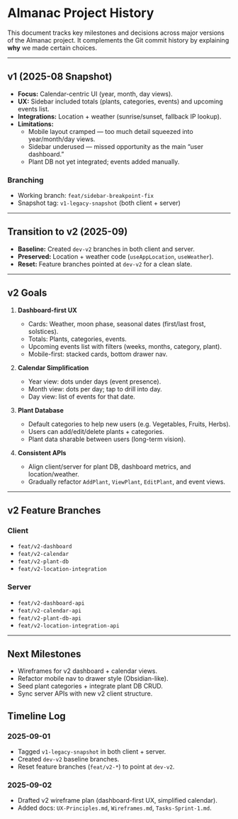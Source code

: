 # Almanac Project History

This document tracks key milestones and decisions across major versions of the Almanac project.
It complements the Git commit history by explaining **why** we made certain choices.

---

## v1 (2025-08 Snapshot)

- **Focus:** Calendar-centric UI (year, month, day views).
- **UX:** Sidebar included totals (plants, categories, events) and upcoming events list.
- **Integrations:** Location + weather (sunrise/sunset, fallback IP lookup).
- **Limitations:**
  - Mobile layout cramped — too much detail squeezed into year/month/day views.
  - Sidebar underused — missed opportunity as the main “user dashboard.”
  - Plant DB not yet integrated; events added manually.

### Branching

- Working branch: `feat/sidebar-breakpoint-fix`
- Snapshot tag: `v1-legacy-snapshot` (both client + server)

---

## Transition to v2 (2025-09)

- **Baseline:** Created `dev-v2` branches in both client and server.
- **Preserved:** Location + weather code (`useAppLocation`, `useWeather`).
- **Reset:** Feature branches pointed at `dev-v2` for a clean slate.

---

## v2 Goals

1. **Dashboard-first UX**

   - Cards: Weather, moon phase, seasonal dates (first/last frost, solstices).
   - Totals: Plants, categories, events.
   - Upcoming events list with filters (weeks, months, category, plant).
   - Mobile-first: stacked cards, bottom drawer nav.

2. **Calendar Simplification**

   - Year view: dots under days (event presence).
   - Month view: dots per day; tap to drill into day.
   - Day view: list of events for that date.

3. **Plant Database**

   - Default categories to help new users (e.g. Vegetables, Fruits, Herbs).
   - Users can add/edit/delete plants + categories.
   - Plant data sharable between users (long-term vision).

4. **Consistent APIs**
   - Align client/server for plant DB, dashboard metrics, and location/weather.
   - Gradually refactor `AddPlant`, `ViewPlant`, `EditPlant`, and event views.

---

## v2 Feature Branches

### Client

- `feat/v2-dashboard`
- `feat/v2-calendar`
- `feat/v2-plant-db`
- `feat/v2-location-integration`

### Server

- `feat/v2-dashboard-api`
- `feat/v2-calendar-api`
- `feat/v2-plant-db-api`
- `feat/v2-location-integration-api`

---

## Next Milestones

- Wireframes for v2 dashboard + calendar views.
- Refactor mobile nav to drawer style (Obsidian-like).
- Seed plant categories + integrate plant DB CRUD.
- Sync server APIs with new v2 client structure.

## Timeline Log

### 2025-09-01

- Tagged `v1-legacy-snapshot` in both client + server.
- Created `dev-v2` baseline branches.
- Reset feature branches (`feat/v2-*`) to point at `dev-v2`.

### 2025-09-02

- Drafted v2 wireframe plan (dashboard-first UX, simplified calendar).
- Added docs: `UX-Principles.md`, `Wireframes.md`, `Tasks-Sprint-1.md`.
